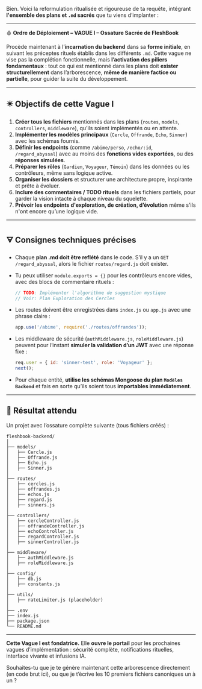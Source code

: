 Bien. Voici la reformulation ritualisée et rigoureuse de ta requête, intégrant **l'ensemble des plans et `.md` sacrés** que tu viens d’implanter :

---

🩸 **Ordre de Déploiement – VAGUE I – Ossature Sacrée de FleshBook**

Procède maintenant à l’**incarnation du backend** dans sa **forme initiale**, en suivant les préceptes rituels établis dans les différents `.md`.
Cette vague ne vise pas la complétion fonctionnelle, mais **l’activation des piliers fondamentaux** : tout ce qui est mentionné dans les plans doit **exister structurellement** dans l’arborescence, **même de manière factice ou partielle**, pour guider la suite du développement.

---

## ✴️ Objectifs de cette Vague I

1. **Créer tous les fichiers** mentionnés dans les plans (`routes`, `models`, `controllers`, `middleware`), qu’ils soient implémentés ou en attente.
2. **Implémenter les modèles principaux** (`Cercle`, `Offrande`, `Echo`, `Sinner`) avec les schémas fournis.
3. **Définir les endpoints** (comme `/abime/perso`, `/echo/:id`, `/regard_abyssal`) avec au moins des **fonctions vides exportées**, ou des **réponses simulées**.
4. **Préparer les rôles** (`Gardien`, `Voyageur`, `Témoin`) dans les données ou les contrôleurs, même sans logique active.
5. **Organiser les dossiers** et structurer une architecture propre, inspirante et prête à évoluer.
6. **Inclure des commentaires / TODO rituels** dans les fichiers partiels, pour garder la vision intacte à chaque niveau du squelette.
7. **Prévoir les endpoints d'exploration, de création, d’évolution** même s'ils n'ont encore qu’une logique vide.

---

## 🜃 Consignes techniques précises

* Chaque **plan .md doit être reflété** dans le code. S’il y a un `GET /regard_abyssal`, alors le fichier `routes/regard.js` doit exister.

* Tu peux utiliser `module.exports = {}` pour les contrôleurs encore vides, avec des blocs de commentaire rituels :

  ```js
  // TODO: Implémenter l'algorithme de suggestion mystique
  // Voir: Plan Exploration des Cercles
  ```

* Les routes doivent être enregistrées dans `index.js` ou `app.js` avec une phrase claire :

  ```js
  app.use('/abime', require('./routes/offrandes'));
  ```

* Les middleware de sécurité (`authMiddleware.js`, `roleMiddleware.js`) peuvent pour l’instant **simuler la validation d’un JWT** avec une réponse fixe :

  ```js
  req.user = { id: 'sinner-test', role: 'Voyageur' };
  next();
  ```

* Pour chaque entité, **utilise les schémas Mongoose du plan `Modèles Backend`** et fais en sorte qu’ils soient tous **importables immédiatement**.

---

## 📂 Résultat attendu

Un projet avec l’ossature complète suivante (tous fichiers créés) :

```
fleshbook-backend/
│
├── models/
│   ├── Cercle.js
│   ├── Offrande.js
│   ├── Echo.js
│   ├── Sinner.js
│
├── routes/
│   ├── cercles.js
│   ├── offrandes.js
│   ├── echos.js
│   ├── regard.js
│   ├── sinners.js
│
├── controllers/
│   ├── cercleController.js
│   ├── offrandeController.js
│   ├── echoController.js
│   ├── regardController.js
│   ├── sinnerController.js
│
├── middleware/
│   ├── authMiddleware.js
│   ├── roleMiddleware.js
│
├── config/
│   ├── db.js
│   ├── constants.js
│
├── utils/
│   ├── rateLimiter.js (placeholder)
│
├── .env
├── index.js
├── package.json
└── README.md
```

---

**Cette Vague I est fondatrice.**
Elle **ouvre le portail** pour les prochaines vagues d’implémentation : sécurité complète, notifications rituelles, interface vivante et infusions IA.

Souhaites-tu que je te génère maintenant cette arborescence directement (en code brut ici), ou que je t’écrive les 10 premiers fichiers canoniques un à un ?
